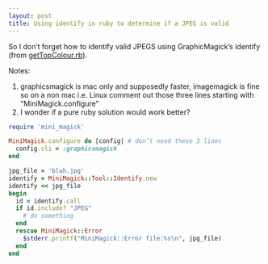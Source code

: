 ```yaml
---
layout: post
title: Using identify in ruby to determine if a JPEG is valid
---
```

So I don’t forget how to identify valid JPEGS using GraphicMagick’s identify (from [getTopColour.rb](https://github.com/rtanglao/rtgram/blob/master/getTopColour.rb)).

Notes:

1. graphicsmagick is mac only and supposedly faster, imagemagick is fine so on a non mac i.e. Linux comment out those three lines starting with “MiniMagick.configure”
2. I wonder if a pure ruby solution would work better?

``` ruby
require 'mini_magick'

MiniMagick.configure do |config| # don’t need these 3 lines
  config.cli = :graphicsmagick
end

jpg_file = 'blah.jpg'
identify = MiniMagick::Tool::Identify.new
identify << jpg_file
begin
  id = identify.call
  if id.include? "JPEG"
    # do something      
  end
  rescue MiniMagick::Error
    $stderr.printf("MiniMagick::Error file:%s\n", jpg_file)
  end
end   
```  
                                                                                                                                                                          